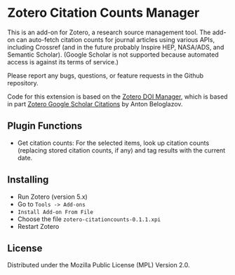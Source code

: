 # Zotero Citation Counts Manager

This is an add-on for Zotero, a research source management tool. The
add-on can auto-fetch citation counts for journal articles using
various APIs, including Crossref (and in the future probably Inspire
HEP, NASA/ADS, and Semantic Scholar). (Google Scholar is not supported
because automated access is against its terms of service.)

Please report any bugs, questions, or feature requests in the Github
repository.

Code for this extension is based on the [Zotero DOI
 Manager](https://github.com/bwiernik/zotero-shortdoi), which is based
 in part [Zotero Google Scholar
 Citations](https://github.com/beloglazov/zotero-scholar-citations) by
 Anton Beloglazov.

## Plugin Functions

- Get citation counts: For the selected items, look up citation counts
  (replacing stored citation counts, if any) and tag results with the
  current date.

## Installing

- Run Zotero (version 5.x)
- Go to `Tools -> Add-ons`
- `Install Add-on From File`
- Choose the file `zotero-citationcounts-0.1.1.xpi`
- Restart Zotero

## License

Distributed under the Mozilla Public License (MPL) Version 2.0.
